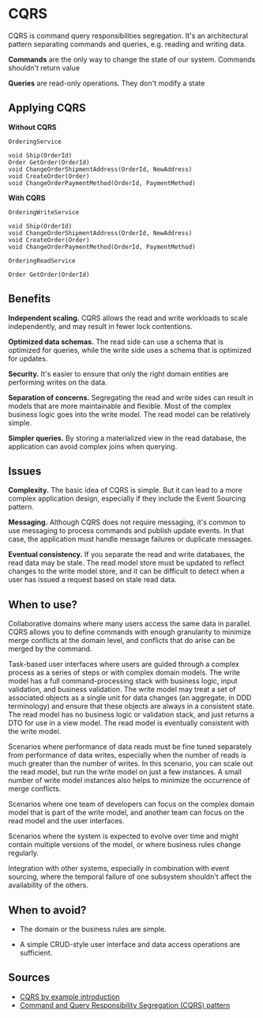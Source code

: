 # CQRS

CQRS is command query responsibilities segregation. It's an architectural pattern separating commands and queries, e.g. reading and writing data.

**Commands** are the only way to change the state of our system. Commands shouldn't return value

**Queries** are read-only operations. They don't modify a state

## Applying CQRS

**Without CQRS**

`OrderingService`
```
void Ship(OrderId)
Order GetOrder(OrderId)
void ChangeOrderShipmentAddress(OrderId, NewAddress)
void CreateOrder(Order)
void ChangeOrderPaymentMethod(OrderId, PaymentMethod)
```

**With CQRS**

`OrderingWriteService`
```
void Ship(OrderId)
void ChangeOrderShipmentAddress(OrderId, NewAddress)
void CreateOrder(Order)
void ChangeOrderPaymentMethod(OrderId, PaymentMethod)
```

`OrderingReadService`
```
Order GetOrder(OrderId)
```

## Benefits

**Independent scaling.** CQRS allows the read and write workloads to scale independently, and may result in fewer lock contentions.

**Optimized data schemas.** The read side can use a schema that is optimized for queries, while the write side uses a schema that is optimized for updates.

**Security.** It's easier to ensure that only the right domain entities are performing writes on the data.

**Separation of concerns.** Segregating the read and write sides can result in models that are more maintainable and flexible. Most of the complex business logic goes into the write model. The read model can be relatively simple.

**Simpler queries.** By storing a materialized view in the read database, the application can avoid complex joins when querying.


## Issues

**Complexity.** The basic idea of CQRS is simple. But it can lead to a more complex application design, especially if they include the Event Sourcing pattern.

**Messaging.** Although CQRS does not require messaging, it's common to use messaging to process commands and publish update events. In that case, the application must handle message failures or duplicate messages.

**Eventual consistency.** If you separate the read and write databases, the read data may be stale. The read model store must be updated to reflect changes to the write model store, and it can be difficult to detect when a user has issued a request based on stale read data.

## When to use?

Collaborative domains where many users access the same data in parallel. CQRS allows you to define commands with enough granularity to minimize merge conflicts at the domain level, and conflicts that do arise can be merged by the command.

Task-based user interfaces where users are guided through a complex process as a series of steps or with complex domain models. The write model has a full command-processing stack with business logic, input validation, and business validation. The write model may treat a set of associated objects as a single unit for data changes (an aggregate, in DDD terminology) and ensure that these objects are always in a consistent state. The read model has no business logic or validation stack, and just returns a DTO for use in a view model. The read model is eventually consistent with the write model.

Scenarios where performance of data reads must be fine tuned separately from performance of data writes, especially when the number of reads is much greater than the number of writes. In this scenario, you can scale out the read model, but run the write model on just a few instances. A small number of write model instances also helps to minimize the occurrence of merge conflicts.

Scenarios where one team of developers can focus on the complex domain model that is part of the write model, and another team can focus on the read model and the user interfaces.

Scenarios where the system is expected to evolve over time and might contain multiple versions of the model, or where business rules change regularly.

Integration with other systems, especially in combination with event sourcing, where the temporal failure of one subsystem shouldn't affect the availability of the others.

## When to avoid?

- The domain or the business rules are simple.

- A simple CRUD-style user interface and data access operations are sufficient.

## Sources

- [CQRS by example introduction](https://ilclubdellesei.blog/2018/11/02/cqrs-by-example-introduction/)
- [Command and Query Responsibility Segregation (CQRS) pattern](https://docs.microsoft.com/en-us/azure/architecture/patterns/cqrs)
